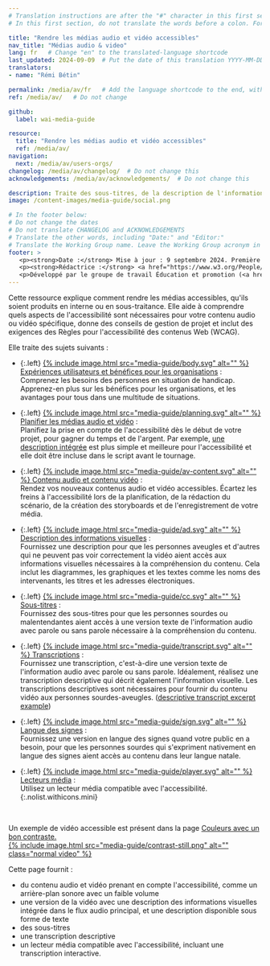 ```yaml
---
# Translation instructions are after the "#" character in this first section. They are comments that do not show up in the web page. You do not need to translate the instructions after "#".
# In this first section, do not translate the words before a colon. For example, do not translate "title:". Do translate the text after "title:".

title: "Rendre les médias audio et vidéo accessibles"
nav_title: "Médias audio & video"
lang: fr   # Change "en" to the translated-language shortcode
last_updated: 2024-09-09  # Put the date of this translation YYYY-MM-DD (with month in the middle)
translators:
- name: "Rémi Bétin"

permalink: /media/av/fr   # Add the language shortcode to the end, with no slash at the end. For example /path/to/file/fr
ref: /media/av/   # Do not change

github:
  label: wai-media-guide

resource:
  title: "Rendre les médias audio et vidéo accessibles"
  ref: /media/av/
navigation:
  next: /media/av/users-orgs/
changelog: /media/av/changelog/  # Do not change this
acknowledgements: /media/av/acknowledgements/  # Do not change this

description: Traite des sous-titres, de la description de l'information visuelle (audio-description, vidéo-description, vidéo décrite) des lecteurs de média and d'autres exigences d'accessibilités.
image: /content-images/media-guide/social.png

# In the footer below:
# Do not change the dates
# Do not translate CHANGELOG and ACKNOWLEDGEMENTS
# Translate the other words, including "Date:" and "Editor:"
# Translate the Working Group name. Leave the Working Group acronym in English.
footer: >
   <p><strong>Date :</strong> Mise à jour : 9 septembre 2024. Première publication septembre 2019. CHANGELOG.</p>
   <p><strong>Rédactrice :</strong> <a href="https://www.w3.org/People/Shawn">Shawn Lawton Henry</a>. ACKNOWLEDGEMENTS liste les contributeurs et les crédits.</p>
   <p>Développé par le groupe de travail Éducation et promotion (<a href="https://www.w3.org/WAI/EO/">EOWG</a>). Rédigé initialement dans le cadre du projet <a href="https://www.w3.org/WAI/WCAGTA/">WCAG TA</a> financé par le <abbr title="United States">U.S.</abbr> Access Board. Révisé dans le cadre du projet <a href="https://www.w3.org/WAI/expand-access/">WAI Expanding Access</a> financé par la fondation Ford.</p>
---
```


Cette ressource explique comment rendre les médias accessibles, qu'ils soient produits en interne ou en sous-traitance. Elle aide à comprendre quels aspects de l'accessibilité sont nécessaires pour votre contenu audio ou vidéo spécifique, donne des conseils de gestion de projet et inclut des exigences des Règles pour l'accessibilité des contenus Web (WCAG).

Elle traite des sujets suivants :

* {:.left} [{% include image.html src="media-guide/body.svg" alt="" %} Expériences utilisateurs et bénéfices pour les organisations](/media/av/users-orgs/) :<br>Comprenez les besoins des personnes en situation de handicap. Apprenez-en plus sur les bénéfices pour les organisations, et les avantages pour tous dans une multitude de situations.

* {:.left} [{% include image.html src="media-guide/planning.svg" alt="" %} Planifier les médias audio et vidéo](/media/av/planning/) :<br>Planifiez la prise en compte de l'accessibilité dès le début de votre projet, pour gagner du temps et de l'argent. Par exemple, [une description intégrée](/media/av/av-content/#integrate-description) est plus simple et meilleure pour l'accessibilité et elle doit être incluse dans le script avant le tournage.

* {:.left} [{% include image.html src="media-guide/av-content.svg" alt="" %} Contenu audio et contenu vidéo](/media/av/av-content/) :<br>Rendez vos nouveaux contenus audio et vidéo accessibles. Écartez les freins à l'accessibilité lors de la planification, de la rédaction du scénario, de la création des storyboards et de l'enregistrement de votre média.

* {:.left} [{% include image.html src="media-guide/ad.svg" alt="" %} Description des informations visuelles](/media/av/description/) :<br>Fournissez une description pour que les personnes aveugles et d'autres qui ne peuvent pas voir correctement la vidéo aient accès aux informations visuelles nécessaires à la compréhension du contenu. Cela inclut les diagrammes, les graphiques et les textes comme les noms des intervenants, les titres et les adresses électroniques.

* {:.left} [{% include image.html src="media-guide/cc.svg" alt="" %} Sous-titres](/media/av/captions/) :<br>Fournissez des sous-titres pour que les personnes sourdes ou malentendantes aient accès à une version texte de l'information audio avec parole ou sans parole nécessaire à la compréhension du contenu.

* {:.left} [{% include image.html src="media-guide/transcript.svg" alt="" %} Transcriptions](/media/av/transcripts/) :<br>Fournissez une transcription, c'est-à-dire une version texte de l'information audio avec parole ou sans parole. Idéalement, réalisez une transcription descriptive qui décrit également l'information visuelle. Les transcriptions descriptives sont nécessaires pour fournir du contenu vidéo aux personnes sourdes-aveugles. ([descriptive transcript excerpt example](/media/av/transcripts/#descriptive))

* {:.left} [{% include image.html src="media-guide/sign.svg" alt="" %} Langue des signes](/media/av/sign-languages/) :<br>Fournissez une version en langue des signes quand votre public en a besoin, pour que les personnes sourdes qui s'expriment nativement en langue des signes aient accès au contenu dans leur langue natale.

* {:.left} [{% include image.html src="media-guide/player.svg" alt="" %} Lecteurs média](/media/av/player/) : <br>Utilisez un lecteur média compatible avec l'accessibilité.
{:.nolist.withicons.mini}

<br>

Un exemple de vidéo accessible est présent dans la page [Couleurs avec un bon contraste.<br>
{% include image.html src="media-guide/contrast-still.png" alt="" class="normal video" %}](/perspective-videos/contrast/)

Cette page fournit :
* du contenu audio et vidéo prenant en compte l'accessibilité, comme un arrière-plan sonore avec un faible volume
* une version de la vidéo avec une description des informations visuelles intégrée dans le flux audio principal, et une description disponible sous forme de texte
* des sous-titres
* une transcription descriptive
* un lecteur média compatible avec l'accessibilité, incluant une transcription interactive.
